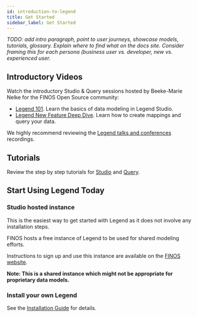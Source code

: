 ```yaml
---
id: introduction-to-legend
title: Get Started
sidebar_label: Get Started
---
```


_TODO: add intro paragraph, point to user journeys, showcase models, tutorials, glossary. Explain where to find what on the docs site. Consider framing this for each persona (business user vs. developer, new vs. experienced user._

## Introductory Videos

Watch the introductory Studio & Query sessions hosted by Beeke-Marie Nelke for the FINOS Open Source community:

-   [Legend 101](https://www.youtube.com/watch?v=Mruhx5hnLzQ). Learn the basics of data modeling in Legend Studio.
-   [Legend New Feature Deep Dive](https://www.youtube.com/watch?v=7lJoik3r38k). Learn how to create mappings and query your data.

We highly recommend reviewing the [Legend talks and conferences](../community/legend-media.md) recordings.

## Tutorials

Review the step by step tutorials for [Studio](../tutorials/studio-create-model) and [Query](../tutorials/query-tutorial.md).

## Start Using Legend Today

### Studio hosted instance

This is the easiest way to get started with Legend as it does not involve any installation steps. 

FINOS hosts a free instance of Legend to be used for shared modeling efforts. 

Instructions to sign up and use this instance are available on the [FINOS website](https://www.finos.org/legend).

**Note: This is a shared instance which might not be appropriate for proprietary data models.**

### Install your own Legend

See the [Installation Guide](../getting-started/installation-guide.md) for details.
